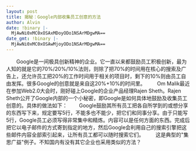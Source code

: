 ```yaml
---
layout: post
title: 揭秘：Google内部收集员工创意的方法
author: Alvin
date: !binary |-
  MjAwNi0xMC0xOSAxMDoyODo1NSArMDgwMA==
date_gmt: !binary |-
  MjAwNi0xMC0xOSAwMjoyODo1NSArMDgwMA==
---
```

　　Google是一间极具创新精神的企业。它一直以来都鼓励员工积极创新，最为人知的就是它的70%/20%/10%法则，则除了把70%的时间用在核心的搜索及广告上，还允许员工把20%的工作时间用于相关的项目时，剩下的10%则由员工自由发挥。很多Google的创意就是来自这20%+10%的时间里。
　　Om Malik最近在参加Web2.0大会时，刚好碰上Google的企业产品经理Rajen Sheth。Rajen Sheth公开了Google内部的一个小秘密，即Google是如何具体地鼓励及收集员工创意的。具体的做法如下：
　　Google鼓励其所有员工把各自所学到的或想分享的东西写下来，规定要写5行，不能多也不能少，把它们和同事分享。由于只能写5行，Google员工必须写得非常集中和精炼。内容可以是任何方面的东西。完成后把它以电子邮件的方式寄到指定的地方，然后Google会利用自己的搜索引擎把这些邮件内容全部索引起来，让所有员工都可以随时搜索它们。
　　这是典型的"集思广益"例子。不知国内有没有其它企业也采用类似的方法？
